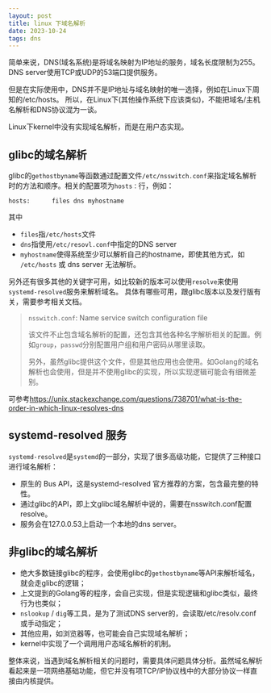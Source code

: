 ```yaml
---
layout: post
title: linux 下域名解析
date: 2023-10-24
tags: dns
---
```


简单来说，DNS(域名系统)是将域名映射为IP地址的服务，域名长度限制为255。DNS server使用TCP或UDP的53端口提供服务。

但是在实际使用中，DNS并不是IP地址与域名映射的唯一选择，例如在Linux下周知的/etc/hosts。
所以，在Linux下(其他操作系统下应该类似)，不能把域名/主机名解析和DNS协议混为一谈。

Linux下kernel中没有实现域名解析，而是在用户态实现。

## glibc的域名解析
glibc的`gethostbyname`等函数通过配置文件`/etc/nsswitch.conf`来指定域名解析时的方法和顺序。相关的配置项为`hosts：`行，例如：
```
hosts:      files dns myhostname
```
其中

* `files`指`/etc/hosts`文件
* `dns`指使用`/etc/resovl.conf`中指定的DNS server
* `myhostname`使得系统至少可以解析自己的hostname，即使其他方式，如 `/etc/hosts` 或 dns server 无法解析。

另外还有很多其他的关键字可用，如比较新的版本可以使用`resolve`来使用`systemd-resolved`服务来解析域名。
具体有哪些可用，跟glibc版本以及发行版有关，需要参考相关文档。

> `nsswitch.conf`: Name service switch configuration file
>
> 该文件不止包含域名解析的配置，还包含其他各种名字解析相关的配置。例如`group`，`passwd`分别配置用户组和用户密码从哪里读取。
>
> 另外，虽然glibc提供这个文件，但是其他应用也会使用。如Golang的域名解析也会使用，但是并不使用glibc的实现，所以实现逻辑可能会有细微差别。

可参考<https://unix.stackexchange.com/questions/738701/what-is-the-order-in-which-linux-resolves-dns>

## systemd-resolved 服务
`systemd-resolved`是`systemd`的一部分，实现了很多高级功能，它提供了三种接口进行域名解析：

* 原生的 Bus API，这是systemd-resolved 官方推荐的方案，包含最完整的特性。
* 通过glibc的API，即上文glibc域名解析中说的，需要在nsswitch.conf配置resolve。
* 服务会在127.0.0.53上启动一个本地的dns server。

## 非glibc的域名解析
* 绝大多数链接glibc的程序，会使用glibc的`gethostbyname`等API来解析域名，就会走glibc的逻辑；
* 上文提到的Golang等的程序，会自己实现，但是实现逻辑和glibc类似，最终行为也类似；
* `nslookup` / `dig`等工具，是为了测试DNS server的，会读取/etc/resolv.conf或手动指定；
* 其他应用，如浏览器等，也可能会自己实现域名解析；
* kernel中实现了一个调用用户态域名解析的机制。

整体来说，当遇到域名解析相关的问题时，需要具体问题具体分析。虽然域名解析看起来是一项网络基础功能，但它并没有项TCP/IP协议栈中的大部分协议一样直接由内核提供。
